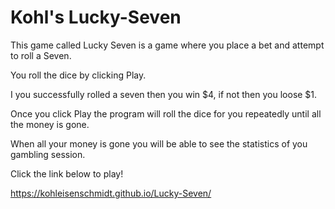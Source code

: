 # Kohl's Lucky-Seven

This game called Lucky Seven is a game where you place a bet and attempt to roll a Seven. 

You roll the dice by clicking Play. 

I you successfully rolled a seven then you win $4, if not then you loose $1. 

Once you click Play the program will roll the dice for you repeatedly until all the money is gone. 

When all your money is gone you will be able to see the statistics of you gambling session. 

Click the link below to play! 

https://kohleisenschmidt.github.io/Lucky-Seven/




<!-- pseudo code 

put in a starting bet

need a var with starting bet amount  AND save it!

Validation 


initialize current pot = starting bet 

loop while pot is > 0
role dice 1 (set var to spin)
role dice 2 (set var to spin)

get result by adding values of dice 1 & 2

check (IF )to result to see if its 7
if 7 add 4 to current pot if not -1 from current pot


var to track total turns till broke
var to track highest amount won intitialized at start pot 
    checks to highest pot amount if <= pot amount update to currnt pot amount. 

var turns tracked till highest amount won, initialized at 1. each turn adds  -->


 
